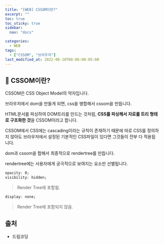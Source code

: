 ```yaml
---
title: "[WEB] CSSOM이란?"
excerpt: ""
toc: true
toc_sticky: true
sidebar:
  nav: "docs"

categories:
  - WEB
tags:
  - ["CSSOM", "브라우저"]
last_modified_at: 2022-08-10T08:06:00-05:00
---
```


## 📄 CSSOM이란?

CSSOM은 CSS Object Model의 약자입니다.

브라우저에서 dom을 만들게 되면, css을 병합해서 cssom을 만듭니다.

HTML문서를 파싱하여 DOM트리를 만드는 것처럼, **CSS를 파싱해서 자료를 트리 형태로 구조화한 것**을 CSSOM이라고 합니다.

CSSOM에서 CSS에는 cascading이라는 규칙이 존재하기 때문에 따로 CSS를 정의하지 않아도 브라우저에서 설정된 기본적인 CSS파일이 있다면 그것들이 전부 다 적용됩니다.

dom과 cssom을 합해서 최종적으로 rendertree를 만듭니다.

rendertree에는 사용자에게 궁극적으로 보여지는 요소만 선별됩니다.

```css
opacity: 0;
visibility: hidden;
```

> Render Tree에 포함됨.

```css
display: none;
```

> Render Tree에 포함되지 않음.

## 출처

- 드림코딩
